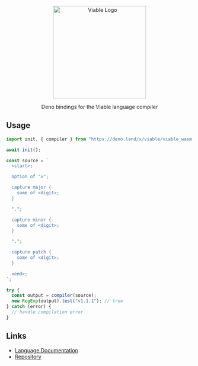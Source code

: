 <p align="center">
    <img alt="Viable Logo" height="250px" src="https://user-images.githubusercontent.com/14347895/159069181-53bce5b3-a831-43f1-8c14-af6c6ed7b92b.svg">
</p>

<p align="center">
Deno bindings for the Viable language compiler
</p>

## Usage

```ts
import init, { compiler } from "https://deno.land/x/viable/viable_wasm.js";

await init();

const source = `
  <start>;

  option of "v";

  capture major {
    some of <digit>;
  }

  ".";

  capture minor {
    some of <digit>;
  }

  ".";

  capture patch {
    some of <digit>;
  }

  <end>;
`;

try {
  const output = compiler(source);
  new RegExp(output).test("v1.1.1"); // true
} catch (error) {
  // handle compilation error
}
```

## Links

- [Language Documentation](https://yoav-lavi.github.io/viable/book/)
- [Repository](https://github.com/yoav-lavi/viable)